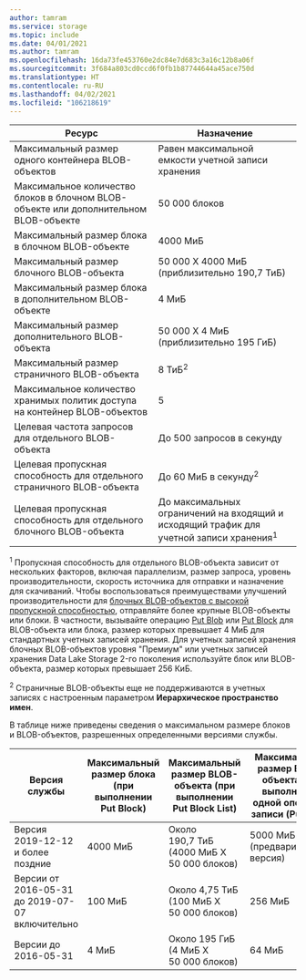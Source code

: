 ```yaml
---
author: tamram
ms.service: storage
ms.topic: include
ms.date: 04/01/2021
ms.author: tamram
ms.openlocfilehash: 16da73fe453760e2dc84e7d683c3a16c12b8a06f
ms.sourcegitcommit: 3f684a803cd0ccd6f0fb1b87744644a45ace750d
ms.translationtype: HT
ms.contentlocale: ru-RU
ms.lasthandoff: 04/02/2021
ms.locfileid: "106218619"
---
```

| Ресурс | Назначение |
|-|-|
| Максимальный размер одного контейнера BLOB-объектов | Равен максимальной емкости учетной записи хранения |
| Максимальное количество блоков в блочном BLOB-объекте или дополнительном BLOB-объекте | 50 000 блоков |
| Максимальный размер блока в блочном BLOB-объекте | 4000 МиБ |
| Максимальный размер блочного BLOB-объекта | 50 000 X 4000 МиБ (приблизительно 190,7 ТиБ) |
| Максимальный размер блока в дополнительном BLOB-объекте | 4 МиБ |
| Максимальный размер дополнительного BLOB-объекта | 50 000 X 4 МиБ (приблизительно 195 ГиБ) |
| Максимальный размер страничного BLOB-объекта | 8 ТиБ<sup>2</sup> |
| Максимальное количество хранимых политик доступа на контейнер BLOB-объектов | 5 |
| Целевая частота запросов для отдельного BLOB-объекта | До 500 запросов в секунду |
| Целевая пропускная способность для отдельного страничного BLOB-объекта | До 60 МиБ в секунду<sup>2</sup> |
| Целевая пропускная способность для отдельного блочного BLOB-объекта | До максимальных ограничений на входящий и исходящий трафик для учетной записи хранения<sup>1</sup> |

<sup>1</sup> Пропускная способность для отдельного BLOB-объекта зависит от нескольких факторов, включая параллелизм, размер запроса, уровень производительности, скорость источника для отправки и назначение для скачиваний. Чтобы воспользоваться преимуществами улучшений производительности для [блочных BLOB-объектов с высокой пропускной способностью](https://azure.microsoft.com/blog/high-throughput-with-azure-blob-storage/), отправляйте более крупные BLOB-объекты или блоки. В частности, вызывайте операцию [Put Blob](/rest/api/storageservices/put-blob) или [Put Block](/rest/api/storageservices/put-block) для BLOB-объекта или блока, размер которых превышает 4 МиБ для стандартных учетных записей хранения. Для учетных записей хранения блочных BLOB-объектов уровня "Премиум" или учетных записей хранения Data Lake Storage 2-го поколения используйте блок или BLOB-объекта, размер которых превышает 256 КиБ.

<sup>2</sup> Страничные BLOB-объекты еще не поддерживаются в учетных записях с настроенным параметром **Иерархическое пространство имен**.

В таблице ниже приведены сведения о максимальном размере блоков и BLOB-объектов, разрешенных определенными версиями службы.

| Версия службы | Максимальный размер блока (при выполнении Put Block) | Максимальный размер BLOB-объекта (при выполнении Put Block List) | Максимальный размер BLOB-объекта при выполнении одной операции записи (Put Blob) |
|-|-|-|-|
| Версия 2019-12-12 и более поздние | 4000 МиБ | Около 190,7 ТиБ (4000 МиБ X 50 000 блоков) | 5000 МиБ (предварительная версия) |
| Версии от 2016-05-31 до 2019-07-07 включительно | 100 МиБ | Около 4,75 ТиБ (100 МиБ X 50 000 блоков) | 256 МиБ |
| Версии до 2016-05-31 | 4 МиБ | Около 195 ГиБ (4 МиБ X 50 000 блоков) | 64 МиБ |
